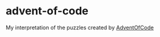 # advent-of-code
My interpretation of the puzzles created by [AdventOfCode](https://adventofcode.com/2020)
